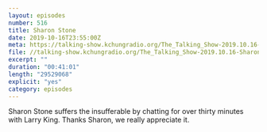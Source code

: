 ```yaml
---
layout: episodes
number: 516
title: Sharon Stone
date: 2019-10-16T23:55:00Z
meta: https://talking-show.kchungradio.org/The_Talking_Show-2019.10.16-Sharon_Stone.mp3
file: //talking-show.kchungradio.org/The_Talking_Show-2019.10.16-Sharon_Stone.mp3
excerpt: ""
duration: "00:41:01"
length: "29529068"
explicit: "yes"
category: episodes
---
```

Sharon Stone suffers the insufferable by chatting for over thirty minutes with Larry King. Thanks Sharon, we really appreciate it.
